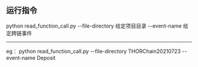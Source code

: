 ## 运行指令
python read_function_call.py --file-directory 给定项目目录 --event-name 给定跨链事件

---
eg：
python read_function_call.py --file-directory THORChain20210723 --event-name Deposit